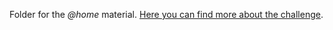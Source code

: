 Folder for the _@home_ material. [Here you can find more about the challenge](https://athome.robocup.org/rules/).
